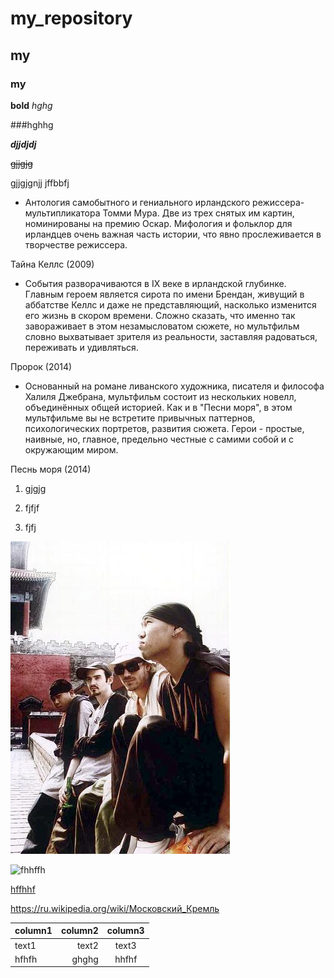 # my_repository

## my

### my

**bold**
*hghg*

###hghhg

**_djjdjdj_**

~~gjjgjg~~

gjjgjgnjj jffbbfj 

* Антология самобытного и гениального ирландского режиссера-мультипликатора Томми Мура. Две из трех снятых им картин, номинированы на премию Оскар. Мифология и фольклор для ирландцев очень важная часть истории, что явно прослеживается в творчестве режиссера.

Тайна Келлс (2009)

* События разворачиваются в IX веке в ирландской глубинке. Главным героем является сирота по имени Брендан, живущий в аббатстве Келлс и даже не представляющий, насколько изменится его жизнь в скором времени. Сложно сказать, что именно так завораживает в этом незамысловатом сюжете, но мультфильм словно выхватывает зрителя из реальности, заставляя радоваться, переживать и удивляться.

Пророк (2014)

* Основанный на романе ливанского художника, писателя и философа Халиля Джебрана, мультфильм состоит из нескольких новелл, объединённых общей историей. Как и в "Песни моря", в этом мультфильме вы не встретите привычных паттернов, психологических портретов, развития сюжета. Герои - простые, наивные, но, главное, предельно честные с самими собой и с окружающим миром.

Песнь моря (2014)

1. gjgjg

2. fjfjf

3. fjfj


![photka](1_28-3-326-629_20031106162132.jpg)

![fhhffh](https://sun9-4.userapi.com/c626728/v626728295/27819/yQxkNP9I6DA.jpg)


[hffhhf](https://ru.wikipedia.org/wiki/Московский_Кремль)

https://ru.wikipedia.org/wiki/Московский_Кремль


column1 | column2 | column3
:--- | ---: | :---:
text1 | text2 | text3
hfhfh | ghghg | hhfhf
